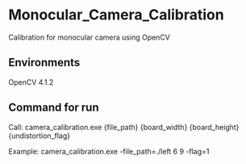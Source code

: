 # Monocular_Camera_Calibration
Calibration for monocular camera using OpenCV
## Environments
OpenCV 4.1.2

## Command for run
Call: camera_calibration.exe {file_path} {board_width} {board_height} {undistortion_flag}


Example: camera_calibration.exe -file_path=./left 6 9 -flag=1
